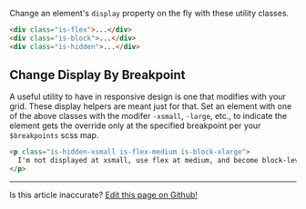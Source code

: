 Change an element's `display` property on the fly with these utility classes.

```html
<div class="is-flex">...</div>
<div class="is-block">...</div>
<div class="is-hidden">...</div>
```

## Change Display By Breakpoint

A useful utility to have in responsive design is one that modifies with your grid. These display helpers are meant just for that. Set an element with one of the above classes with the modifer `-xsmall`, `-large`, etc., to indicate the element gets the override only at the specified breakpoint per your `$breakpoints` scss map.

```html
<p class="is-hidden-xsmall is-flex-medium is-block-xlarge">
  I'm not displayed at xsmall, use flex at medium, and become block-level at xlarge!
</p>
```

<hr />
<p class="has-right-text">Is this article inaccurate? <a href="https://github.com/geotrev/undernet/tree/master/docs/display.md">Edit this page on Github!</a></p>
